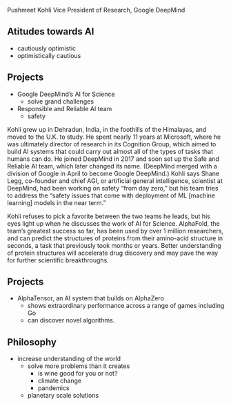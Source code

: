 Pushmeet Kohli
Vice President of Research, Google DeepMind

## Atitudes towards AI
  
  - cautiously optimistic
  - optimistically cautious

## Projects

  - Google DeepMind’s AI for Science
    - solve grand challenges
  - Responsible and Reliable AI team
    - safety

Kohli grew up in Dehradun, India, in the foothills of the Himalayas, and moved to the U.K. to study. He spent nearly 11 years at Microsoft, where he was ultimately director of research in its Cognition Group, which aimed to build AI systems that could carry out almost all of the types of tasks that humans can do. He joined DeepMind in 2017 and soon set up the Safe and Reliable AI team, which later changed its name. (DeepMind merged with a division of Google in April to become Google DeepMind.) Kohli says Shane Legg, co-founder and chief AGI, or artificial general intelligence, scientist at DeepMind, had been working on safety “from day zero,” but his team tries to address the “safety issues that come with deployment of ML [machine learning] models in the near term.”

Kohli refuses to pick a favorite between the two teams he leads, but his eyes light up when he discusses the work of AI for Science. AlphaFold, the team’s greatest success so far, has been used by over 1 million researchers, and can predict the structures of proteins from their amino-acid structure in seconds, a task that previously took months or years. Better understanding of protein structures will accelerate drug discovery and may pave the way for further scientific breakthroughs.

## Projects

  - AlphaTensor, an AI system that builds on AlphaZero
    - shows extraordinary performance across a range of games including Go
    - can discover novel algorithms.

## Philosophy

  - increase understanding of the world
    - solve more problems than it creates
      - is wine good for you or not?
      - climate change
      - pandemics
    - planetary scale solutions